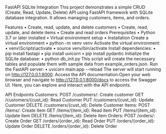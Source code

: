 FastAPI SQLite Integration
This project demonstrates a simple CRUD (Create, Read, Update, Delete) API using FastAPI framework with SQLite database integration. It allows managing customers, items, and orders.

Features
•	Create, read, update, and delete customers
•	Create, read, update, and delete items
•	Create and read orders
Prerequisites
•	Python 3.7 or later installed
•	Virtual environment setup
•	Installation
Create a virtual environment 
•	python -m venv venv
Activate the virtual environment:
•	venv\Scripts\activate
•	source venv/bin/activate
Install dependencies:
•	pip install fastapi
•	pip install uvicorn
•	pip install pydantic
Initialize the SQLite database:
•	python db_init.py
This script will create the necessary tables and populate them with sample data from example_orders.json.
Run the FastAPI server:
•	uvicorn main:app --reload
The server will start running on http://127.0.0.1:8000.
Access the API documentation:Open your web browser and navigate to http://127.0.0.1:8000/docs to access the Swagger UI. Here, you can explore and interact with the API endpoints.


API Endpoints
Customers:
POST /customers/: Create customer
GET /customers/{cust_id}: Read Customer
PUT /customers/{cust_id}: Update Customer 
DELETE /customers/{cust_id}: Delete Customer 
Items:
POST /items/: Create  item
GET /items/{item_id}: Read item 
PUT /items/{item_id}: Update item 
DELETE /items/{item_id}: Delete  item 
Orders:
POST /orders/: Create Order
GET /orders/{order_id}: Read Order 
PUT /orders/{order_id}: Update Order 
DELETE /orders/{order_id}: Delete Order 
 
